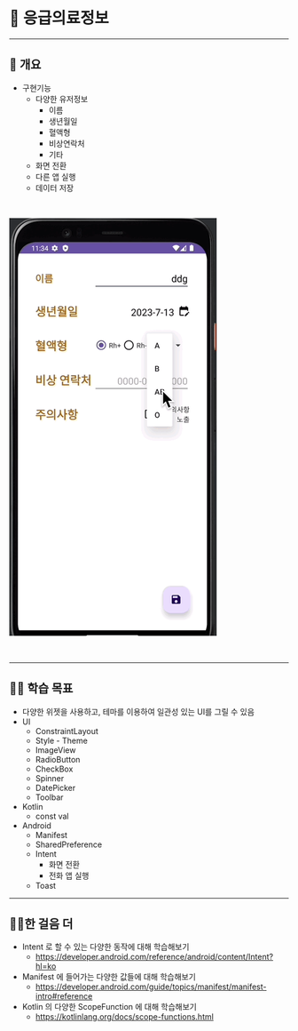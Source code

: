 # 📢 응급의료정보

---
## 📌 개요
- 구현기능
  - 다양한 유저정보
    - 이름
    - 생년월일
    - 혈액형
    - 비상연락처
    - 기타
  - 화면 전환
  - 다른 앱 실행
  - 데이터 저장

<br>

![](result.gif)

<br>

---
## 💪🏻 학습 목표
- 다양한 위젯을 사용하고, 테마를 이용하여 일관성 있는 UI를 그릴 수 있음
- UI
  - ConstraintLayout
  - Style - Theme
  - ImageView
  - RadioButton
  - CheckBox
  - Spinner
  - DatePicker
  - Toolbar
- Kotlin
  - const val
- Android
  - Manifest
  - SharedPreference
  - Intent
    - 화면 전환
    - 전화 앱 실행
  - Toast


---
## 🚶🏻한 걸음 더
- Intent 로 할 수 있는 다양한 동작에 대해 학습해보기
  - https://developer.android.com/reference/android/content/Intent?hl=ko
- Manifest 에 들어가는 다양한 값들에 대해 학습해보기
  - https://developer.android.com/guide/topics/manifest/manifest-intro#reference
- Kotlin 의 다양한 ScopeFunction 에 대해 학습해보기
  - https://kotlinlang.org/docs/scope-functions.html